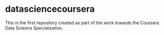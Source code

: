 # datasciencecoursera
This is the first repository created as part of the work towards the Coursera Data Science Specialization.
